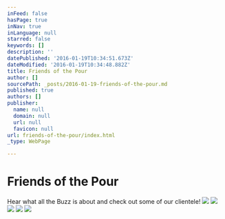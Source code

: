 ```yaml
---
inFeed: false
hasPage: true
inNav: true
inLanguage: null
starred: false
keywords: []
description: ''
datePublished: '2016-01-19T10:34:51.673Z'
dateModified: '2016-01-19T10:34:48.882Z'
title: Friends of the Pour
author: []
sourcePath: _posts/2016-01-19-friends-of-the-pour.md
published: true
authors: []
publisher:
  name: null
  domain: null
  url: null
  favicon: null
url: friends-of-the-pour/index.html
_type: WebPage

---
```

# Friends of the Pour

Hear what all the Buzz is about and check out some of our clientele!
![](https://s3-us-west-2.amazonaws.com/the-grid-img/p/8edd9306b20edb569cccf599ef62df91fd8b373d.png)
![](https://s3-us-west-2.amazonaws.com/the-grid-img/p/599b3df57dd2542de22935e33ca638e7440634a4.png)
![](https://s3-us-west-2.amazonaws.com/the-grid-img/p/b1a24e3c3af05da11db3a66a90517cdbbc3dc56e.png)
![](https://s3-us-west-2.amazonaws.com/the-grid-img/p/1b83a445ff6c7c9df19b4cf2293c3d81c2664888.jpg)
![](https://s3-us-west-2.amazonaws.com/the-grid-img/p/314bd52be4b1922c7b8cc8dac13f55fdf5c3887c.jpg)